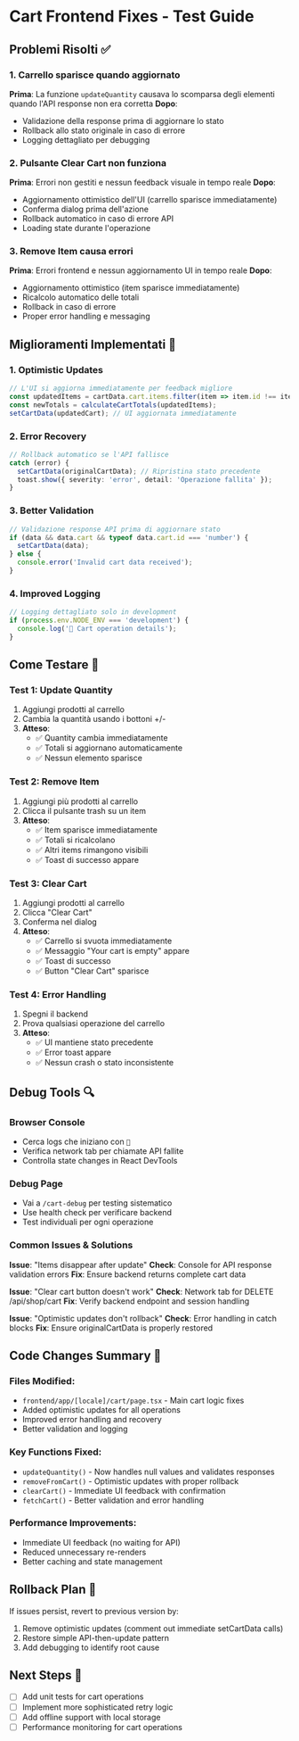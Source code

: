 # Cart Frontend Fixes - Test Guide

## Problemi Risolti ✅

### 1. **Carrello sparisce quando aggiornato**
**Prima**: La funzione `updateQuantity` causava lo scomparsa degli elementi quando l'API response non era corretta
**Dopo**: 
- Validazione della response prima di aggiornare lo stato
- Rollback allo stato originale in caso di errore
- Logging dettagliato per debugging

### 2. **Pulsante Clear Cart non funziona**
**Prima**: Errori non gestiti e nessun feedback visuale in tempo reale
**Dopo**:
- Aggiornamento ottimistico dell'UI (carrello sparisce immediatamente)
- Conferma dialog prima dell'azione
- Rollback automatico in caso di errore API
- Loading state durante l'operazione

### 3. **Remove Item causa errori**
**Prima**: Errori frontend e nessun aggiornamento UI in tempo reale
**Dopo**:
- Aggiornamento ottimistico (item sparisce immediatamente)
- Ricalcolo automatico delle totali
- Rollback in caso di errore
- Proper error handling e messaging

## Miglioramenti Implementati 🚀

### 1. **Optimistic Updates**
```typescript
// L'UI si aggiorna immediatamente per feedback migliore
const updatedItems = cartData.cart.items.filter(item => item.id !== itemId);
const newTotals = calculateCartTotals(updatedItems);
setCartData(updatedCart); // UI aggiornata immediatamente
```

### 2. **Error Recovery**
```typescript
// Rollback automatico se l'API fallisce
catch (error) {
  setCartData(originalCartData); // Ripristina stato precedente
  toast.show({ severity: 'error', detail: 'Operazione fallita' });
}
```

### 3. **Better Validation**
```typescript
// Validazione response API prima di aggiornare stato
if (data && data.cart && typeof data.cart.id === 'number') {
  setCartData(data);
} else {
  console.error('Invalid cart data received');
}
```

### 4. **Improved Logging**
```typescript
// Logging dettagliato solo in development
if (process.env.NODE_ENV === 'development') {
  console.log('🛒 Cart operation details');
}
```

## Come Testare 🧪

### Test 1: Update Quantity
1. Aggiungi prodotti al carrello
2. Cambia la quantità usando i bottoni +/-
3. **Atteso**: 
   - ✅ Quantity cambia immediatamente
   - ✅ Totali si aggiornano automaticamente
   - ✅ Nessun elemento sparisce

### Test 2: Remove Item
1. Aggiungi più prodotti al carrello
2. Clicca il pulsante trash su un item
3. **Atteso**:
   - ✅ Item sparisce immediatamente
   - ✅ Totali si ricalcolano
   - ✅ Altri items rimangono visibili
   - ✅ Toast di successo appare

### Test 3: Clear Cart
1. Aggiungi prodotti al carrello
2. Clicca "Clear Cart"
3. Conferma nel dialog
4. **Atteso**:
   - ✅ Carrello si svuota immediatamente
   - ✅ Messaggio "Your cart is empty" appare
   - ✅ Toast di successo
   - ✅ Button "Clear Cart" sparisce

### Test 4: Error Handling
1. Spegni il backend
2. Prova qualsiasi operazione del carrello
3. **Atteso**:
   - ✅ UI mantiene stato precedente
   - ✅ Error toast appare
   - ✅ Nessun crash o stato inconsistente

## Debug Tools 🔍

### Browser Console
- Cerca logs che iniziano con `🛒`
- Verifica network tab per chiamate API fallite
- Controlla state changes in React DevTools

### Debug Page
- Vai a `/cart-debug` per testing sistematico
- Use health check per verificare backend
- Test individuali per ogni operazione

### Common Issues & Solutions

**Issue**: "Items disappear after update"
**Check**: Console for API response validation errors
**Fix**: Ensure backend returns complete cart data

**Issue**: "Clear cart button doesn't work"
**Check**: Network tab for DELETE /api/shop/cart
**Fix**: Verify backend endpoint and session handling

**Issue**: "Optimistic updates don't rollback"
**Check**: Error handling in catch blocks
**Fix**: Ensure originalCartData is properly restored

## Code Changes Summary 📝

### Files Modified:
- `frontend/app/[locale]/cart/page.tsx` - Main cart logic fixes
- Added optimistic updates for all operations
- Improved error handling and recovery
- Better validation and logging

### Key Functions Fixed:
- `updateQuantity()` - Now handles null values and validates responses
- `removeFromCart()` - Optimistic updates with proper rollback
- `clearCart()` - Immediate UI feedback with confirmation
- `fetchCart()` - Better validation and error handling

### Performance Improvements:
- Immediate UI feedback (no waiting for API)
- Reduced unnecessary re-renders
- Better caching and state management

## Rollback Plan 🔄

If issues persist, revert to previous version by:
1. Remove optimistic updates (comment out immediate setCartData calls)
2. Restore simple API-then-update pattern
3. Add debugging to identify root cause

## Next Steps 🎯

- [ ] Add unit tests for cart operations
- [ ] Implement more sophisticated retry logic
- [ ] Add offline support with local storage
- [ ] Performance monitoring for cart operations
